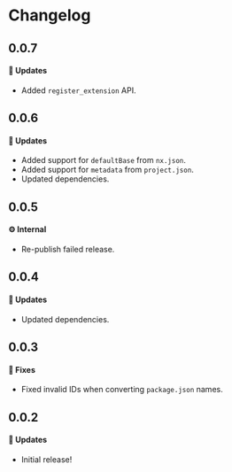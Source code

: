 # Changelog

## 0.0.7

#### 🚀 Updates

- Added `register_extension` API.

## 0.0.6

#### 🚀 Updates

- Added support for `defaultBase` from `nx.json`.
- Added support for `metadata` from `project.json`.
- Updated dependencies.

## 0.0.5

#### ⚙️ Internal

- Re-publish failed release.

## 0.0.4

#### 🚀 Updates

- Updated dependencies.

## 0.0.3

#### 🐞 Fixes

- Fixed invalid IDs when converting `package.json` names.

## 0.0.2

#### 🚀 Updates

- Initial release!
